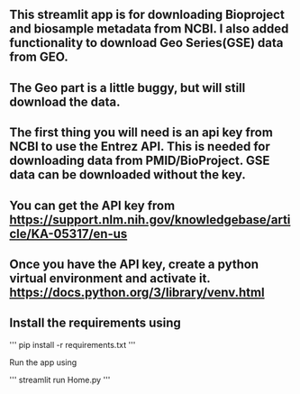 ## This streamlit app is for downloading Bioproject and biosample metadata from NCBI. I also added functionality to download Geo Series(GSE) data from GEO.

## The Geo part is a little buggy, but will still download the data.

## The first thing you will need is an api key from NCBI to use the Entrez API. This is needed for downloading data from PMID/BioProject. GSE data can be downloaded without the key.

## You can get the API key from https://support.nlm.nih.gov/knowledgebase/article/KA-05317/en-us

## Once you have the API key, create a python virtual environment and activate it. https://docs.python.org/3/library/venv.html

## Install the requirements using

'''
pip install -r requirements.txt
'''

Run the app using

'''
streamlit run Home.py
'''
